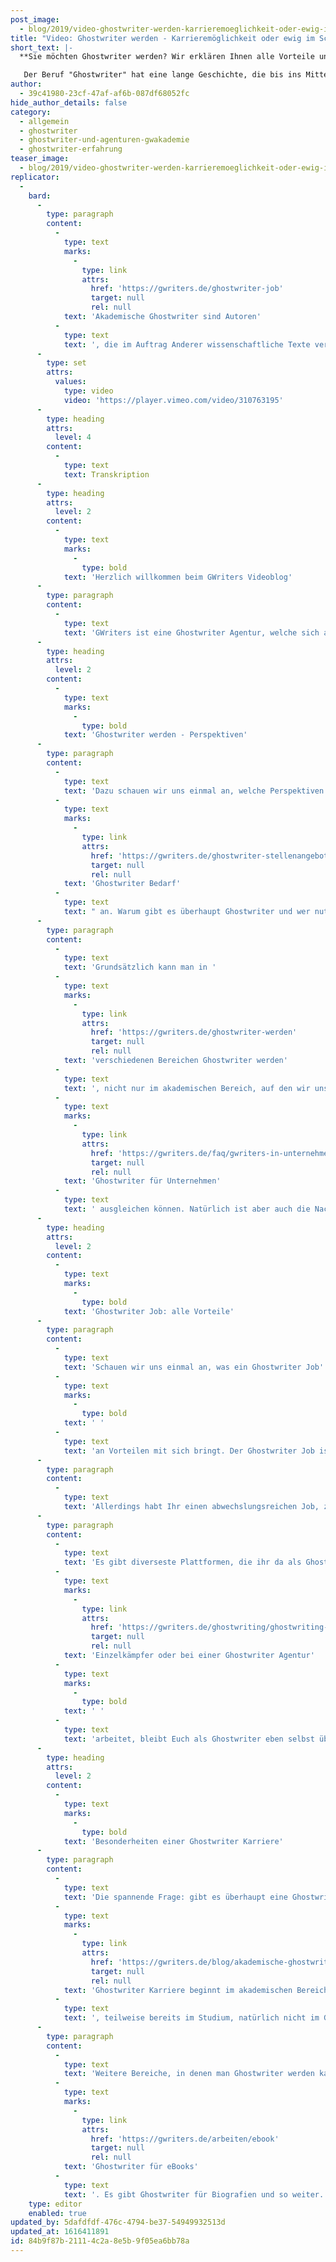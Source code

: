 ```yaml
---
post_image:
  - blog/2019/video-ghostwriter-werden-karrieremoeglichkeit-oder-ewig-im-schatten/Ghostwriter_werden-Karrieremoglichkeit_oder_ewig_im_Schatten-1200x628px.png
title: "Video: Ghostwriter werden - Karrieremöglichkeit oder ewig im Schatten?\_"
short_text: |-
  **Sie möchten Ghostwriter werden? Wir erklären Ihnen alle Vorteile und Besonderheiten einer Ghostwriter Karriere bei GWriters oder als Selbstständiger.**

   Der Beruf "Ghostwriter" hat eine lange Geschichte, die bis ins Mittelalter zurückgeht. Im Zuge der Digitalisierung und der Transformation von Arbeitsprozessen hat sich die Tätigkeit als Ghostwriter als bevorzugter Nebenverdienst für viele Akademiker und freiberufliche Autoren etabliert...
author:
  - 39c41980-23cf-47af-af6b-087df68052fc
hide_author_details: false
category:
  - allgemein
  - ghostwriter
  - ghostwriter-und-agenturen-gwakademie
  - ghostwriter-erfahrung
teaser_image:
  - blog/2019/video-ghostwriter-werden-karrieremoeglichkeit-oder-ewig-im-schatten/Ghostwriter_werden-Karrieremoglichkeit_oder_ewig_im_Schatten-1200x628px.png
replicator:
  -
    bard:
      -
        type: paragraph
        content:
          -
            type: text
            marks:
              -
                type: link
                attrs:
                  href: 'https://gwriters.de/ghostwriter-job'
                  target: null
                  rel: null
            text: 'Akademische Ghostwriter sind Autoren'
          -
            type: text
            text: ', die im Auftrag Anderer wissenschaftliche Texte verfassen, lektorieren, redigieren übersetzen oder auch Studenten coachen, die Hilfe bei der Erstellung einer wissenschaftlichen Arbeit benötigen. Der Beruf "Ghostwriter" hat eine lange Geschichte, die bis ins Mittelalter zurückgeht. Im Zuge der Digitalisierung und der Transformation von Arbeitsprozessen hat sich die Tätigkeit als Ghostwriter als bevorzugter Nebenverdienst für viele Akademiker und freiberufliche Autoren etabliert. Bei GWriters beschäftigen wir eine Vielzahl professioneller Ghostwriter mit akademischem Hintergrund und erhalten regelmäßig Bewerbungen von hochqualifizierten Akademikern, die Ghostwriter werden möchten. Deswegen beschäftigen wir uns in unserem neuesten Videobeitrag näher mit den Perspektiven, den Besonderheiten und den Vorteilen der Tätigkeit als Ghostwriter'
      -
        type: set
        attrs:
          values:
            type: video
            video: 'https://player.vimeo.com/video/310763195'
      -
        type: heading
        attrs:
          level: 4
        content:
          -
            type: text
            text: Transkription
      -
        type: heading
        attrs:
          level: 2
        content:
          -
            type: text
            marks:
              -
                type: bold
            text: 'Herzlich willkommen beim GWriters Videoblog'
      -
        type: paragraph
        content:
          -
            type: text
            text: 'GWriters ist eine Ghostwriter Agentur, welche sich auf wissenschaftliche Arbeiten spezialisiert hat. Unser heutiges Thema betrifft nicht unsere Kunden, sondern die Ghostwriter selber. Der Titel heißt "Ghostwriter werden - Karrieremöglichkeit oder ewig im Schatten?"'
      -
        type: heading
        attrs:
          level: 2
        content:
          -
            type: text
            marks:
              -
                type: bold
            text: 'Ghostwriter werden - Perspektiven'
      -
        type: paragraph
        content:
          -
            type: text
            text: 'Dazu schauen wir uns einmal an, welche Perspektiven man als freiberuflicher Ghostwriter eigentlich hat. Im ersten Punkt schauen wir uns dafür einmal die Gründe für den '
          -
            type: text
            marks:
              -
                type: link
                attrs:
                  href: 'https://gwriters.de/ghostwriter-stellenangebote'
                  target: null
                  rel: null
            text: 'Ghostwriter Bedarf'
          -
            type: text
            text: " an. Warum gibt es überhaupt Ghostwriter und wer nutzt Ghostwriter eigentlich?\_"
      -
        type: paragraph
        content:
          -
            type: text
            text: 'Grundsätzlich kann man in '
          -
            type: text
            marks:
              -
                type: link
                attrs:
                  href: 'https://gwriters.de/ghostwriter-werden'
                  target: null
                  rel: null
            text: 'verschiedenen Bereichen Ghostwriter werden'
          -
            type: text
            text: ', nicht nur im akademischen Bereich, auf den wir uns spezialisiert haben, sondern auch für andere Bereiche wie z.B. für Unternehmen. Das kann aus einem Mangel an Kapazitäten an professionellen Schreibern sein, ein Mangel an Schreibfähigkeiten der Mitarbeiter im Unternehmen und an Kenntnissen. Hier können Ghostwriter zum Einsatz für Unternehmensbroschüren kommen, für Infoblätter und Merkblätter. Auch für Überarbeitung von Texten, für Reden und so weiter. Das heißt, es handelt sich um einen Mangel an Textschreibern im Unternehmen, den '
          -
            type: text
            marks:
              -
                type: link
                attrs:
                  href: 'https://gwriters.de/faq/gwriters-in-unternehmen'
                  target: null
                  rel: null
            text: 'Ghostwriter für Unternehmen'
          -
            type: text
            text: ' ausgleichen können. Natürlich ist aber auch die Nachfrage nach akademischen Ghostwritern da, das mitunter auch bei Studenten - das ist, glaube ich, jedem mittlerweile klar und brauch ich sicherlich nicht weiter darauf eingehen.'
      -
        type: heading
        attrs:
          level: 2
        content:
          -
            type: text
            marks:
              -
                type: bold
            text: 'Ghostwriter Job: alle Vorteile'
      -
        type: paragraph
        content:
          -
            type: text
            text: 'Schauen wir uns einmal an, was ein Ghostwriter Job'
          -
            type: text
            marks:
              -
                type: bold
            text: ' '
          -
            type: text
            text: 'an Vorteilen mit sich bringt. Der Ghostwriter Job ist sicherlich nicht so wie im Ghostwriter Film. Allerdings bringt dieser eben eine Abwechslung mit sich, die es in vielen anderen Bereichen nicht gibt. Sicherlich sagt dem einen oder anderen, der sich dies hier anschaut, auch der Begriff des Digitalen Nomaden etwas. Ein Ghostwriter kann zwar nicht dieses komplette Digitalnomaden-Leben führen, also kann nicht unbedingt am Strand in Thailand sitzen und von da aus schreiben, da der Zugang zu Hardcopies, also zu Literatur aus Bibliotheken natürlich essentiell ist.'
      -
        type: paragraph
        content:
          -
            type: text
            text: 'Allerdings habt Ihr einen abwechslungsreichen Job, zeitliche Flexibilität, grundsätzlich Ortsungebundenheit, mit der Einschränkung, wie gesagt, des Zugriffs auf ordentliche Literatur. Ihr seid also komplett flexibel, habt mehrere Einnahmequellen als Textschreiber, wenn Ihr Euch entschließt, Ghostwriter werden zu wollen. Da Ihr als Freiberufler nicht nur für ein, sondern für mehrere Unternehmen arbeitet. Das können professionelle Ghostwriter Agenturen aus dem akademischen Bereich sein, das können andere Schreibaufträge sein.'
      -
        type: paragraph
        content:
          -
            type: text
            text: 'Es gibt diverseste Plattformen, die ihr da als Ghostwriter nutzen könnt. Ihr könnt natürlich auch als Ghostwriter selbst aktiv werden und ganz selbstständig für Euch werben oder eben eine Plattform nutzen. Also ob Ihr als '
          -
            type: text
            marks:
              -
                type: link
                attrs:
                  href: 'https://gwriters.de/ghostwriting/ghostwriting-agentur'
                  target: null
                  rel: null
            text: 'Einzelkämpfer oder bei einer Ghostwriter Agentur'
          -
            type: text
            marks:
              -
                type: bold
            text: ' '
          -
            type: text
            text: 'arbeitet, bleibt Euch als Ghostwriter eben selbst überlassen.'
      -
        type: heading
        attrs:
          level: 2
        content:
          -
            type: text
            marks:
              -
                type: bold
            text: 'Besonderheiten einer Ghostwriter Karriere'
      -
        type: paragraph
        content:
          -
            type: text
            text: 'Die spannende Frage: gibt es überhaupt eine Ghostwriter Karriere? Grundsätzlich ist natürlich dazu zu sagen, als Ghostwriter arbeitet man in der Regel als Freiberufler. Es gibt dann also nicht diese klassische Unternehmenskarriere, wie man sie in einem großen Konzern hat. Allerdings ist dies natürlich heute immer immer rarer auch im Angestelltenverhältnis. Die '
          -
            type: text
            marks:
              -
                type: link
                attrs:
                  href: 'https://gwriters.de/blog/akademische-ghostwriter-gwriters'
                  target: null
                  rel: null
            text: 'Ghostwriter Karriere beginnt im akademischen Bereich'
          -
            type: text
            text: ', teilweise bereits im Studium, natürlich nicht im Grundstudium. Allerdings bei Studenten, die selbst gerade in den letzten Zügen ihres Master sind oder diesen eben abgeschlossen haben und ein Doktorat anstreben. Da finden wir ganz ganz viele Menschen dabei, die sich dazu entschließen als Ghostwriter tätig zu werden. Das Honorar ist mehr als nur ein einfacher Nebenverdienst. Gerade im akademischen Ghostwriting werden von Ghostwritern mittlerweile Honorare aufgerufen, die schon ziemlich gut fürs Überleben reichen und auch darüber hinaus. Dementsprechend ist das nicht ein einfacher Nebenjob, sondern kann wirklich den Lebensunterhalt finanzieren.'
      -
        type: paragraph
        content:
          -
            type: text
            text: 'Weitere Bereiche, in denen man Ghostwriter werden kann, sind nicht nur im akademischen Bereich, sondern eben auch im Film- oder Musikgeschäft. In der Literatur gibt es Ghostwriter für Reden, Ghostwriter für Sachbücher oder '
          -
            type: text
            marks:
              -
                type: link
                attrs:
                  href: 'https://gwriters.de/arbeiten/ebook'
                  target: null
                  rel: null
            text: 'Ghostwriter für eBooks'
          -
            type: text
            text: '. Es gibt Ghostwriter für Biografien und so weiter. Im Grunde werdet Ihr also als Ghostwriter im akademischen Bereich sogar dafür bezahlt, neue Dinge zu lernen oder Euren Horizont in eurem Themenbereich noch zu erweitern, dies an andere weiterzugeben, dieses Wissen und Euren Schreibstil zu verfeinern. Ihr könnt weiterkommen, indem Ihr eben andere Aufträge annehmt und auch kreative Aufgaben ausführt. Das heißt, es gibt eine Entwicklung und es gibt quasi auch eine ordentliche Karriere als Ghostwriter. Ich hoffe, ich konnte euch damit das ganze Thema etwas näher bringen und freue mich, wenn Ihr auch beim nächsten Mal wieder mit dabei seid.'
    type: editor
    enabled: true
updated_by: 5dafdfdf-476c-4794-be37-54949932513d
updated_at: 1616411891
id: 84b9f87b-2111-4c2a-8e5b-9f05ea6bb78a
---
```

